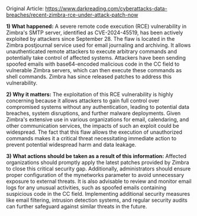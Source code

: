 Original Article: https://www.darkreading.com/cyberattacks-data-breaches/recent-zimbra-rce-under-attack-patch-now

**1) What happened:**
A severe remote code execution (RCE) vulnerability in Zimbra's SMTP server, identified as CVE-2024-45519, has been actively exploited by attackers since September 28. The flaw is located in the Zimbra postjournal service used for email journaling and archiving. It allows unauthenticated remote attackers to execute arbitrary commands and potentially take control of affected systems. Attackers have been sending spoofed emails with base64-encoded malicious code in the CC field to vulnerable Zimbra servers, which can then execute these commands as shell commands. Zimbra has since released patches to address this vulnerability.

**2) Why it matters:**
The exploitation of this RCE vulnerability is highly concerning because it allows attackers to gain full control over compromised systems without any authentication, leading to potential data breaches, system disruptions, and further malware deployments. Given Zimbra's extensive use in various organizations for email, calendaring, and other communication services, the impacts of such an exploit could be widespread. The fact that this flaw allows the execution of unauthorized commands makes it a critical threat necessitating immediate action to prevent potential widespread harm and data leakage.

**3) What actions should be taken as a result of this information:**
Affected organizations should promptly apply the latest patches provided by Zimbra to close this critical security gap. Additionally, administrators should ensure proper configuration of the mynetworks parameter to avoid unnecessary exposure to external threats. It is also advisable to review and monitor email logs for any unusual activities, such as spoofed emails containing suspicious code in the CC field. Implementing additional security measures like email filtering, intrusion detection systems, and regular security audits can further safeguard against similar threats in the future.